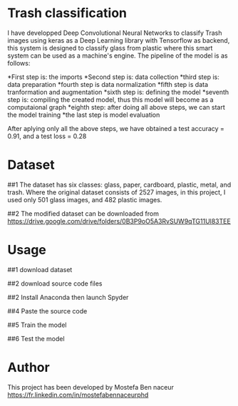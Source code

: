 # Trash classification

I have developped Deep Convolutional Neural Networks to classify Trash images using keras as a Deep Learning library with Tensorflow as backend, this system is designed to classify glass from plastic where this smart system can be used as a machine's engine.  The pipeline of the model is as follows:

*First step is: the imports
*Second step is: data collection
*third step is: data preparation
*fourth step is data normalization
*fifth step is data tranformation and augmentation
*sixth step is: defining the model
*seventh step is: compiling the created model, thus this model will become as a computaional graph
*eighth step: after doing all above steps, we can start the model training
*the last step is model evaluation

After aplying only all the above steps, we have obtained a test accuracy = 0.91, and a test loss = 0.28

# Dataset

##1 The dataset has six classes: glass, paper, cardboard, plastic, metal, and trash. Where the original dataset consists of 2527 images, in this project, I used only 501 glass images, and 482 plastic images.

##2 The modified dataset can be downloaded from https://drive.google.com/drive/folders/0B3P9oO5A3RvSUW9qTG11Ul83TEE

# Usage

##1 download dataset

##2 download source code files

##2 Install Anaconda then launch Spyder

##4 Paste the source code

##5 Train the model

##6 Test the model


# Author

This project has been developed by Mostefa Ben naceur https://fr.linkedin.com/in/mostefabennaceurphd
